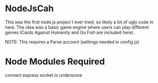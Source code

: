 NodeJsCah
=========

This was the first node.js project I ever tried, so likely a lot of ugly code in here. The idea was a basic game engine where users can play different games (Cards Against Humanity and Go Fish are included here).

NOTE: This requires a Parse account (settings needed in config.js)

Node Modules Required
=========
connect
express
socket.io
underscore


